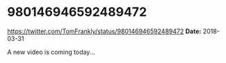 # 980146946592489472
https://twitter.com/TomFrankly/status/980146946592489472
**Date:** 2018-03-31

A new video is coming today...
